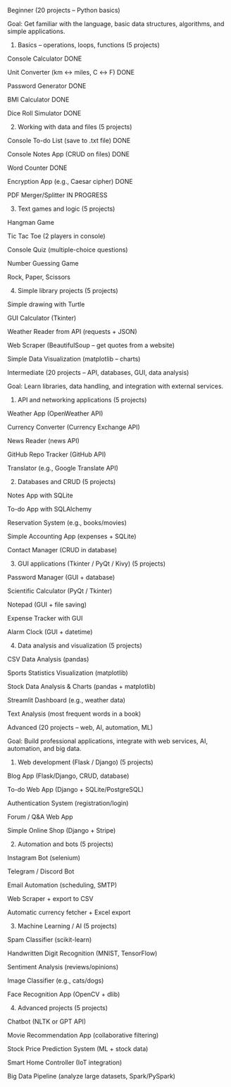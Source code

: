 Beginner (20 projects – Python basics)

Goal: Get familiar with the language, basic data structures, algorithms, and simple applications.

1. Basics – operations, loops, functions (5 projects)

Console Calculator DONE

Unit Converter (km ↔ miles, C ↔ F) DONE
 
Password Generator DONE

BMI Calculator DONE

Dice Roll Simulator DONE

2. Working with data and files (5 projects)

Console To-do List (save to .txt file) DONE

Console Notes App (CRUD on files) DONE

Word Counter DONE

Encryption App (e.g., Caesar cipher) DONE

PDF Merger/Splitter IN PROGRESS

3. Text games and logic (5 projects)

Hangman Game

Tic Tac Toe (2 players in console)

Console Quiz (multiple-choice questions)

Number Guessing Game

Rock, Paper, Scissors

4. Simple library projects (5 projects)

Simple drawing with Turtle

GUI Calculator (Tkinter)

Weather Reader from API (requests + JSON)

Web Scraper (BeautifulSoup – get quotes from a website)

Simple Data Visualization (matplotlib – charts)

Intermediate (20 projects – API, databases, GUI, data analysis)

Goal: Learn libraries, data handling, and integration with external services.

1. API and networking applications (5 projects)

Weather App (OpenWeather API)

Currency Converter (Currency Exchange API)

News Reader (news API)

GitHub Repo Tracker (GitHub API)

Translator (e.g., Google Translate API)

2. Databases and CRUD (5 projects)

Notes App with SQLite

To-do App with SQLAlchemy

Reservation System (e.g., books/movies)

Simple Accounting App (expenses + SQLite)

Contact Manager (CRUD in database)

3. GUI applications (Tkinter / PyQt / Kivy) (5 projects)

Password Manager (GUI + database)

Scientific Calculator (PyQt / Tkinter)

Notepad (GUI + file saving)

Expense Tracker with GUI

Alarm Clock (GUI + datetime)

4. Data analysis and visualization (5 projects)

CSV Data Analysis (pandas)

Sports Statistics Visualization (matplotlib)

Stock Data Analysis & Charts (pandas + matplotlib)

Streamlit Dashboard (e.g., weather data)

Text Analysis (most frequent words in a book)

Advanced (20 projects – web, AI, automation, ML)

Goal: Build professional applications, integrate with web services, AI, automation, and big data.

1. Web development (Flask / Django) (5 projects)

Blog App (Flask/Django, CRUD, database)

To-do Web App (Django + SQLite/PostgreSQL)

Authentication System (registration/login)

Forum / Q&A Web App

Simple Online Shop (Django + Stripe)

2. Automation and bots (5 projects)

Instagram Bot (selenium)

Telegram / Discord Bot

Email Automation (scheduling, SMTP)

Web Scraper + export to CSV

Automatic currency fetcher + Excel export

3. Machine Learning / AI (5 projects)

Spam Classifier (scikit-learn)

Handwritten Digit Recognition (MNIST, TensorFlow)

Sentiment Analysis (reviews/opinions)

Image Classifier (e.g., cats/dogs)

Face Recognition App (OpenCV + dlib)

4. Advanced projects (5 projects)

Chatbot (NLTK or GPT API)

Movie Recommendation App (collaborative filtering)

Stock Price Prediction System (ML + stock data)

Smart Home Controller (IoT integration)

Big Data Pipeline (analyze large datasets, Spark/PySpark)

